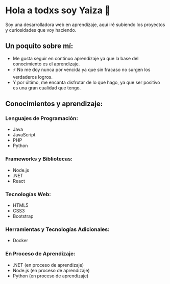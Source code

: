 # Hola a todxs soy Yaiza 👋

Soy una desarrolladora web en aprendizaje, aquí iré subiendo los proyectos y curiosidades que voy haciendo.

## Un poquito sobre mí:

- Me gusta seguir en continuo aprendizaje ya que la base del conocimiento es el aprendizaje.
- ⚡ No me doy nunca por vencida ya que sin fracaso no surgen los verdaderos logros.
- Y por último, me encanta disfrutar de lo que hago, ya que ser positivo es una gran cualidad que tengo.

## Conocimientos y aprendizaje:

### Lenguajes de Programación:
- Java 
- JavaScript 
- PHP 
- Python 

### Frameworks y Bibliotecas:
- Node.js 
- .NET 
- React

### Tecnologías Web:
- HTML5
- CSS3 
- Bootstrap 

### Herramientas y Tecnologías Adicionales:
- Docker 

### En Proceso de Aprendizaje:
- .NET (en proceso de aprendizaje)
- Node.js (en proceso de aprendizaje)
- Python (en proceso de aprendizaje) 
